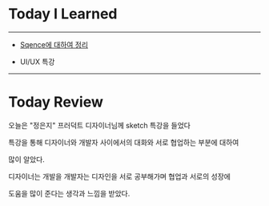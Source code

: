 # Today I Learned

---

- [Sqence에 대하여 정리](https://github.com/VincentGeranium/Swift-Study/blob/master/190814-Sequence.md)

- UI/UX 특강

---

# Today Review

오늘은 "정은지" 프러덕트 디자이너님께 sketch 특강을 들었다

특강을 통해 디자이너와 개발자 사이에서의 대화와 서로 협업하는 부분에 대하여

많이 알았다.

디자이너는 개발을 개발자는 디자인을 서로 공부해가며 협업과 서로의 성장에

도움을 많이 준다는 생각과 느낌을 받았다.
